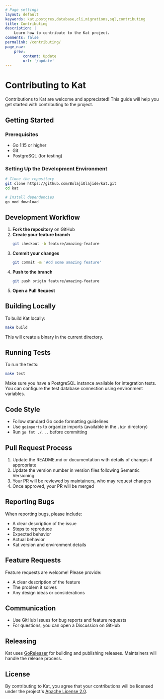 ```yaml
---
# Page settings
layout: default
keywords: kat,postgres,database,cli,migrations,sql,contributing
title: Contributing
description: |
    Learn how to contribute to the Kat project.
comments: false
permalink: /contributing/
page_nav:
    prev:
        content: Update
        url: '/update'
---
```


# Contributing to Kat

Contributions to Kat are welcome and appreciated! This guide will help you get started with contributing to the project.

## Getting Started

### Prerequisites

- Go 1.15 or higher
- Git
- PostgreSQL (for testing)

### Setting Up the Development Environment

```bash
# Clone the repository
git clone https://github.com/BolajiOlajide/kat.git
cd kat

# Install dependencies
go mod download
```

## Development Workflow

1. **Fork the repository** on GitHub
2. **Create your feature branch**
   ```bash
   git checkout -b feature/amazing-feature
   ```
3. **Commit your changes**
   ```bash
   git commit -m 'Add some amazing feature'
   ```
4. **Push to the branch**
   ```bash
   git push origin feature/amazing-feature
   ```
5. **Open a Pull Request**

## Building Locally

To build Kat locally:

```bash
make build
```

This will create a binary in the current directory.

## Running Tests

To run the tests:

```bash
make test
```

Make sure you have a PostgreSQL instance available for integration tests. You can configure the test database connection using environment variables.

## Code Style

- Follow standard Go code formatting guidelines
- Use `goimports` to organize imports (available in the `.bin` directory)
- Run `go fmt ./...` before committing

## Pull Request Process

1. Update the README.md or documentation with details of changes if appropriate
2. Update the version number in version files following Semantic Versioning
3. Your PR will be reviewed by maintainers, who may request changes
4. Once approved, your PR will be merged

## Reporting Bugs

When reporting bugs, please include:

- A clear description of the issue
- Steps to reproduce
- Expected behavior
- Actual behavior
- Kat version and environment details

## Feature Requests

Feature requests are welcome! Please provide:

- A clear description of the feature
- The problem it solves
- Any design ideas or considerations

## Communication

- Use GitHub Issues for bug reports and feature requests
- For questions, you can open a Discussion on GitHub

## Releasing

Kat uses [GoReleaser](https://goreleaser.com/) for building and publishing releases. Maintainers will handle the release process.

## License

By contributing to Kat, you agree that your contributions will be licensed under the project's [Apache License 2.0](https://github.com/BolajiOlajide/kat/blob/main/LICENSE).